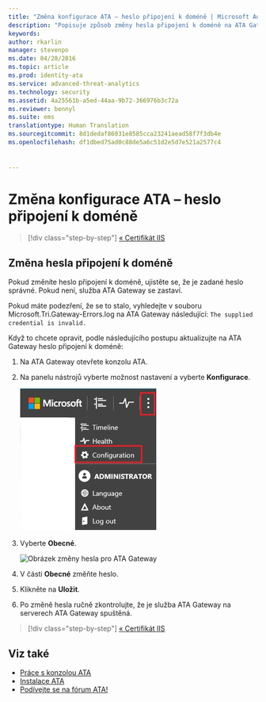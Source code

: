 ```yaml
---
title: "Změna konfigurace ATA – heslo připojení k doméně | Microsoft Advanced Threat Analytics"
description: "Popisuje způsob změny hesla připojení k doméně na ATA Gateway."
keywords: 
author: rkarlin
manager: stevenpo
ms.date: 04/28/2016
ms.topic: article
ms.prod: identity-ata
ms.service: advanced-threat-analytics
ms.technology: security
ms.assetid: 4a25561b-a5ed-44aa-9b72-366976b3c72a
ms.reviewer: bennyl
ms.suite: ems
translationtype: Human Translation
ms.sourcegitcommit: 8d1dedaf86031e8585cca23241aead58f7f3db4e
ms.openlocfilehash: df1dbed75ad0c88de5a6c51d2e5d7e521a2577c4


---
```


# Změna konfigurace ATA – heslo připojení k doméně

>[!div class="step-by-step"]
[« Certifikát IIS](modifying-ata-config-iiscert.md)


## Změna hesla připojení k doméně
Pokud změníte heslo připojení k doméně, ujistěte se, že je zadané heslo správné. Pokud není, služba ATA Gateway se zastaví.

Pokud máte podezření, že se to stalo, vyhledejte v souboru Microsoft.Tri.Gateway-Errors.log na ATA Gateway následující:
`The supplied credential is invalid.`

Když to chcete opravit, podle následujícího postupu aktualizujte na ATA Gateway heslo připojení k doméně:

1.  Na ATA Gateway otevřete konzolu ATA.

2.  Na panelu nástrojů vyberte možnost nastavení a vyberte **Konfigurace**.

    ![Ikona nastavení konfigurace ATA](media/ATA-config-icon.JPG)

3.  Vyberte **Obecné**.

    ![Obrázek změny hesla pro ATA Gateway](media/ATA-GW-change-DC-password.JPG)

4.  V části **Obecné** změňte heslo.

5.  Klikněte na **Uložit**.

6.  Po změně hesla ručně zkontrolujte, že je služba ATA Gateway na serverech ATA Gateway spuštěná.

>[!div class="step-by-step"]
[« Certifikát IIS](modifying-ata-config-iiscert.md)

## Viz také
- [Práce s konzolou ATA](working-with-ata-console.md)
- [Instalace ATA](install-ata.md)
- [Podívejte se na fórum ATA!](https://social.technet.microsoft.com/Forums/security/home?forum=mata)



<!--HONumber=Jun16_HO4-->


